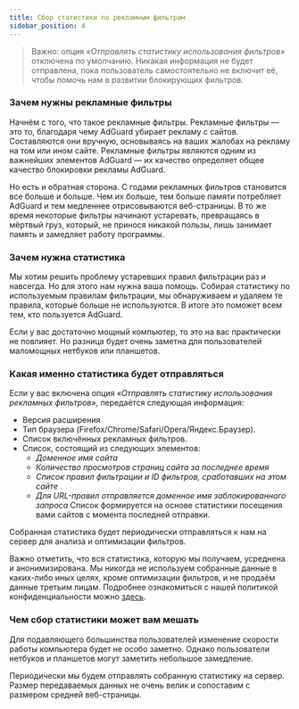 ```yaml
---
title: Сбор статистики по рекламным фильтрам
sidebar_position: 4
---
```


> Важно: опция *«‎Отправлять статистику использования фильтров»‎* отключена по умолчанию. Никакая информация не будет отправлена, пока пользователь самостоятельно не включит её, чтобы помочь нам в развитии блокирующих фильтров.

### Зачем нужны рекламные фильтры

Начнём с того, что такое рекламные фильтры. Рекламные фильтры — это то, благодаря чему AdGuard убирает рекламу с сайтов. Составляются они вручную, основываясь на ваших жалобах на рекламу на том или ином сайте. Рекламные фильтры являются одним из важнейших элементов AdGuard — их качество определяет общее качество блокировки рекламы AdGuard.

Но есть и обратная сторона. С годами рекламных фильтров становится все больше и больше. Чем их больше, тем больше памяти потребляет AdGuard и тем медленнее отрисовываются веб-страницы. В то же время некоторые фильтры начинают устаревать, превращаясь в мёртвый груз, который, не принося никакой пользы, лишь занимает память и замедляет работу программы.

### Зачем нужна статистика

Мы хотим решить проблему устаревших правил фильтрации раз и навсегда. Но для этого нам нужна ваша помощь. Собирая статистику по используемым правилам фильтрации, мы обнаруживаем и удаляем те правила, которые больше не используются. В итоге это поможет всем тем, кто пользуется AdGuard.

Если у вас достаточно мощный компьютер, то это на вас практически не повлияет. Но разница будет очень заметна для пользователей маломощных нетбуков или планшетов.

### Какая именно статистика будет отправляться

Если у вас включена опция *«Отправлять статистику использования рекламных фильтров»*, передаётся следующая информация:

* Версия расширения
* Тип браузера (Firefox/Chrome/Safari/Opera/Яндекс.Браузер).
* Список включённых рекламных фильтров.
* Список, состоящий из следующих элементов:
  * *Доменное имя сайта*
  * *Количество просмотров страниц сайта за последнее время*
  * *Список правил фильтрации и ID фильтров, сработавших на этом сайте*
  * *Для URL-правил отправляется доменное имя заблокированного запроса* Список формируется на основе статистики посещения вами сайтов с момента последней отправки.

Собранная статистика будет периодически отправляться к нам на сервер для анализа и оптимизации фильтров.

Важно отметить, что вся статистика, которую мы получаем, усреднена и анонимизирована. Мы никогда не используем собранные данные в каких-либо иных целях, кроме оптимизации фильтров, и не продаём данные третьим лицам. Подробнее ознакомиться с нашей политикой конфиденциальности можно [здесь](https://adguard.com/ru/privacy.html).

### Чем сбор статистики может вам мешать

Для подавляющего большинства пользователей изменение скорости работы компьютера будет не особо заметно. Однако пользователи нетбуков и планшетов могут заметить небольшое замедление.

Периодически мы будем отправлять собранную статистику на сервер. Размер передаваемых данных не очень велик и сопоставим с размером средней веб-страницы.
